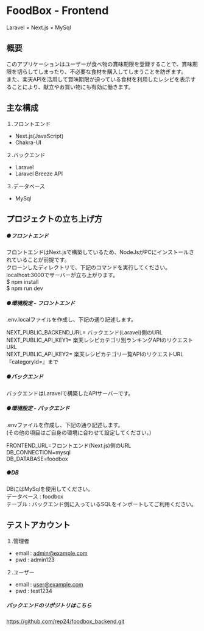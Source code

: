 # FoodBox - Frontend
Laravel × Next.js × MySql
## 概要
このアプリケーションはユーザーが食べ物の賞味期限を登録することで、賞味期限を切らしてしまったり、不必要な食材を購入してしまうことを防ぎます。  
また、楽天APIを活用して賞味期限が迫っている食材を利用したレシピを表示することにより、献立やお買い物にも有効に働きます。  

## 主な構成
１.フロントエンド
- Next.js(JavaScript)
- Chakra-UI

２.バックエンド
- Laravel
- Laravel Breeze API

３.データベース
- MySql

## プロジェクトの立ち上げ方
##### ●フロントエンド
フロントエンドはNext.jsで構築しているため、NodeJsがPCにインストールされていることが前提です。  
クローンしたディレクトリで、下記のコマンドを実行してください。  
localhost:3000でサーバーが立ち上がります。  
$ npm install  
$ npm run dev  
##### ●環境設定 - フロントエンド
.env.localファイルを作成し、下記の通り記述します。  

NEXT_PUBLIC_BACKEND_URL= バックエンド(Laravel)側のURL  
NEXT_PUBLIC_API_KEY1= 楽天レシピカテゴリ別ランキングAPIのリクエストURL  
NEXT_PUBLIC_API_KEY2= 楽天レシピカテゴリ一覧APIのリクエストURL『categoryId=』まで  

##### ●バックエンド
バックエンドはLaravelで構築したAPIサーバーです。  
##### ●環境設定 - バックエンド
.envファイルを作成し、下記の通り記述します。  
(その他の項目はご自身の環境に合わせて設定してください。)  

FRONTEND_URL=フロントエンド(Next.js)側のURL  
DB_CONNECTION=mysql  
DB_DATABASE=foodbox  
##### ●DB
DBにはMySqlを使用してください。  
データベース : foodbox  
テーブル : バックエンド側に入っているSQLをインポートしてご利用ください。  

## テストアカウント
１.管理者
- email : admin@example.com
- pwd : admin123

２.ユーザー
- email : user@example.com
- pwd : test1234



##### バックエンドのリポジトリはこちら
https://github.com/rep24/foodbox_backend.git
